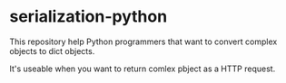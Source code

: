 # serialization-python
This repository help Python programmers that want to convert complex objects to dict objects.

It's useable when you want to return comlex pbject as a HTTP request.
